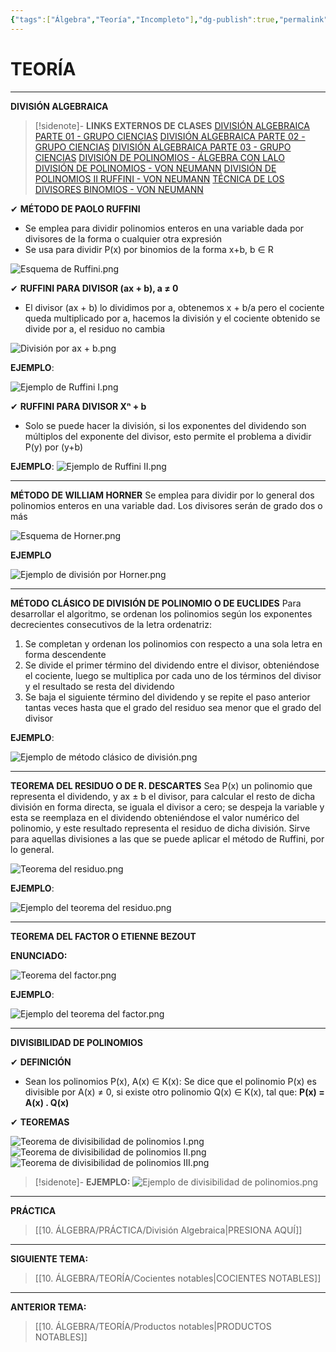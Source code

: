 ```yaml
---
{"tags":["Álgebra","Teoría","Incompleto"],"dg-publish":true,"permalink":"/10-algebra/teoria/division-algebraica/","dgPassFrontmatter":true}
---
```


# TEORÍA
---
**DIVISIÓN ALGEBRAICA** 

>[!sidenote]- **LINKS EXTERNOS DE CLASES** 
>[DIVISIÓN ALGEBRAICA PARTE 01 - GRUPO CIENCIAS](https://www.youtube.com/watch?v=aFbgnC4H-0o) 
>[DIVISIÓN ALGEBRAICA PARTE 02 - GRUPO CIENCIAS](https://www.youtube.com/watch?v=CIxwXkNE7zk) 
>[DIVISIÓN ALGEBRAICA PARTE 03 - GRUPO CIENCIAS](https://www.youtube.com/watch?v=FDf5MFpi-A0) 
>[DIVISIÓN DE POLINOMIOS - ÁLGEBRA CON LALO](https://www.youtube.com/watch?v=63y_SGwAoV4) 
>[DIVISIÓN DE POLINOMIOS - VON NEUMANN](https://youtu.be/y2c5KXUBA2g?si=qvWTNsnn6mHeS_z3) 
>[DIVISIÓN DE POLINOMIOS II RUFFINI - VON NEUMANN](https://youtu.be/9PlodDa1eeg?si=5NZI9U9fWH_N3uvT) 
>[TÉCNICA DE LOS DIVISORES BINOMIOS - VON NEUMANN](https://youtu.be/XSqgu6VmmHQ?si=6McuSdmNASFBy34B) 

✔ **MÉTODO DE PAOLO RUFFINI**
- Se emplea para dividir polinomios enteros en una variable dada por divisores de la forma o cualquier otra expresión 
- Se usa para dividir P(x) por binomios de la forma x+b, b ∈ R

![Esquema de Ruffini.png](/img/user/1.%20ELEMENTOS%20GR%C3%81FICOS/Esquema%20de%20Ruffini.png)

✔ **RUFFINI PARA DIVISOR (ax + b), a ≠ 0**
- El divisor (ax + b) lo dividimos por a, obtenemos x + b/a pero el cociente queda multiplicado por a, hacemos la división y el cociente obtenido se divide por a, el residuo no cambia

![División por ax + b.png](/img/user/1.%20ELEMENTOS%20GR%C3%81FICOS/Divisi%C3%B3n%20por%20ax%20+%20b.png)

**EJEMPLO**:

![Ejemplo de Ruffini I.png](/img/user/1.%20ELEMENTOS%20GR%C3%81FICOS/Ejemplo%20de%20Ruffini%20I.png)

✔ **RUFFINI PARA DIVISOR Xⁿ + b**
- Solo se puede hacer la división, si los exponentes del dividendo son múltiplos del exponente del divisor, esto permite el problema a dividir P(y) por (y+b)

**EJEMPLO**:
![Ejemplo de Ruffini II.png](/img/user/1.%20ELEMENTOS%20GR%C3%81FICOS/Ejemplo%20de%20Ruffini%20II.png)

---
**MÉTODO DE WILLIAM HORNER**
Se emplea para dividir por lo general dos polinomios enteros en una variable dad. Los divisores serán de grado dos o más

![Esquema de Horner.png](/img/user/1.%20ELEMENTOS%20GR%C3%81FICOS/Esquema%20de%20Horner.png)

**EJEMPLO**

![Ejemplo de división por Horner.png](/img/user/1.%20ELEMENTOS%20GR%C3%81FICOS/Ejemplo%20de%20divisi%C3%B3n%20por%20Horner.png)

---
**MÉTODO CLÁSICO DE DIVISIÓN DE POLINOMIO O DE EUCLIDES**
Para desarrollar el algoritmo, se ordenan los polinomios según los exponentes decrecientes consecutivos de la letra ordenatriz:

1. Se completan y ordenan los polinomios con respecto a una sola letra en forma descendente
2. Se divide el primer término del dividendo entre el divisor, obteniéndose el cociente, luego se multiplica por cada uno de los términos del divisor y el resultado se resta del dividendo
3. Se baja el siguiente término del dividendo y se repite el paso anterior tantas veces hasta que el grado del residuo sea menor que el grado del divisor

**EJEMPLO**:

![Ejemplo de método clásico de  división.png](/img/user/1.%20ELEMENTOS%20GR%C3%81FICOS/Ejemplo%20de%20m%C3%A9todo%20cl%C3%A1sico%20de%20%20divisi%C3%B3n.png)

---
**TEOREMA DEL RESIDUO O DE R. DESCARTES**
Sea P(x) un polinomio que representa el dividendo, y ax ± b el divisor, para calcular el resto de dicha división en forma directa, se iguala el divisor a cero; se despeja la variable y esta se reemplaza en el dividendo obteniéndose el valor numérico del polinomio, y este resultado representa el residuo de dicha división. Sirve para aquellas divisiones a las que se puede aplicar el método de Ruffini, por lo general.

![Teorema del residuo.png](/img/user/1.%20ELEMENTOS%20GR%C3%81FICOS/Teorema%20del%20residuo.png)

**EJEMPLO**:

![Ejemplo del teorema del residuo.png](/img/user/1.%20ELEMENTOS%20GR%C3%81FICOS/Ejemplo%20del%20teorema%20del%20residuo.png)

---
**TEOREMA DEL FACTOR O ETIENNE BEZOUT**

**ENUNCIADO:** 

![Teorema del factor.png](/img/user/1.%20ELEMENTOS%20GR%C3%81FICOS/Teorema%20del%20factor.png)

**EJEMPLO**:

![Ejemplo del teorema del factor.png](/img/user/1.%20ELEMENTOS%20GR%C3%81FICOS/Ejemplo%20del%20teorema%20del%20factor.png)

---
**DIVISIBILIDAD DE POLINOMIOS**

✔ **DEFINICIÓN**
- Sean los polinomios P(x), A(x) ∈ K(x): Se dice que el polinomio P(x) es divisible por A(x) ≠ 0, si existe otro polinomio Q(x) ∈ K(x), tal que: **P(x) = A(x) . Q(x)**

✔ **TEOREMAS**

![Teorema de divisibilidad de polinomios I.png](/img/user/1.%20ELEMENTOS%20GR%C3%81FICOS/Teorema%20de%20divisibilidad%20de%20polinomios%20I.png)
![Teorema de divisibilidad de polinomios II.png](/img/user/1.%20ELEMENTOS%20GR%C3%81FICOS/Teorema%20de%20divisibilidad%20de%20polinomios%20II.png)
![Teorema de divisibilidad de polinomios III.png](/img/user/1.%20ELEMENTOS%20GR%C3%81FICOS/Teorema%20de%20divisibilidad%20de%20polinomios%20III.png)

>[!sidenote]- **EJEMPLO:** 
![Ejemplo de divisibilidad de polinomios.png](/img/user/1.%20ELEMENTOS%20GR%C3%81FICOS/Ejemplo%20de%20divisibilidad%20de%20polinomios.png)

---
**PRÁCTICA** 
>[[10. ÁLGEBRA/PRÁCTICA/División Algebraica\|PRESIONA AQUÍ]]

---
**SIGUIENTE TEMA:**
>[[10. ÁLGEBRA/TEORÍA/Cocientes notables\|COCIENTES NOTABLES]]

---
**ANTERIOR TEMA:** 
>[[10. ÁLGEBRA/TEORÍA/Productos notables\|PRODUCTOS NOTABLES]]

